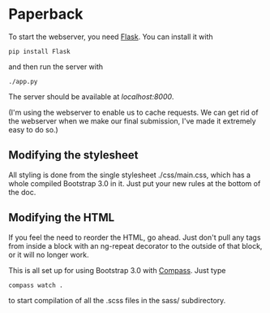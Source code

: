 Paperback
=========
To start the webserver, you need [Flask](http://flask.pocoo.org). You can
install it with
```
pip install Flask
```

and then run the server with

```
./app.py
```
The server should be available at *localhost:8000*.

(I'm using the webserver to enable us to cache requests. We can get rid of the
webserver when we make our final submission, I've made it extremely easy to do
so.)

Modifying the stylesheet
------------------------
All styling is done from the single stylesheet ./css/main.css, which has a whole
compiled Bootstrap 3.0 in it. Just put your new rules at the bottom of the doc.

Modifying the HTML
------------------
If you feel the need to reorder the HTML, go ahead. Just don't pull any tags
from inside a block with an ng-repeat decorator to the outside of that block, or
it will no longer work.


This is all set up for using Bootstrap 3.0 with
[Compass](http://compass-style.org/install/). Just type 
```
compass watch .
```

to start compilation of all the .scss files in the sass/ subdirectory.
